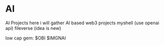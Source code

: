 # AI
AI Projects 
here i will gather AI based web3 projects
myshell (use openai api)
fileverse (idea is new)

low cap gem:
$OBI
$IMGNAI
